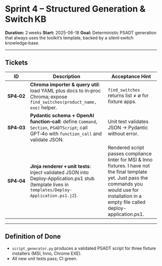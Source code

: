# Sprint 4 – Structured Generation & Switch KB
**Duration:** 2 weeks
**Start:** 2025-06-18
**Goal:** Deterministic PSADT generation that always uses the toolkit’s template, backed by a silent‑switch knowledge‑base.

---

## Tickets

| ID | Description | Acceptance Hint |
|----|-------------|-----------------|
| **SP4‑02** | **Chroma importer & query util**: load YAML plus docs to in‑proc Chroma; expose `find_switches(product_name, exe)` helper. | `find_switches` returns list ≠ ∅ for fixture apps. |
| **SP4‑03** | **Pydantic schema + OpenAI function‑call**: define `Command`, `Section`, `PSADTScript`; call GPT‑4o with `function_call` and validate JSON. | Unit test validates JSON → Pydantic without error. |
| **SP4‑04** | **Jinja renderer + unit tests**: inject validated JSON into Deploy‑Application.ps1 stub (template lives in `templates/Deploy-Application.ps1.j2`). | Rendered script passes compliance linter for MSI & Inno fixtures. I have not the final template yet. Just pass the commands you would use for installation in a empty file called deploy-application.ps1. |

---

## Definition of Done
* `script_generator.py` produces a validated PSADT script for three fixture installers (MSI, Inno, Chrome EXE).
* All new unit tests pass; CI green.
